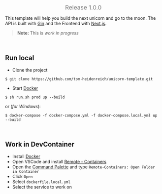 <p align="center">
    <img height=100 href="https://raw.githubusercontent.com/tom-heidenreich/unicorn-template/prerelease-1.0.0/.assets/unicorn_banner.png"/>
    <span style="color: gray; font-size: 1.2rem;">Release 1.0.0</span>
</p>

This template will help you build the next unicorn and go to the moon.
The API is built with [Gin](https://github.com/gin-gonic/gin) and the
Frontend with [Next.js](https://nextjs.org).


> **Note:** This is *work in progress* 

<br/>

## Run local
* Clone the project
```shell
$ git clone https://github.com/tom-heidenreich/unicorn-template.git
```
* Start [Docker](https://www.docker.com/get-started/)
```shell
$ sh run.sh prod up --build
```
or (_for Windows_):
```shell
$ docker-compose -f docker-compose.yml -f docker-compose.local.yml up --build
```

<br/>

## Work in DevContainer
* Install [Docker](https://www.docker.com/get-started/)
* Open VSCode and install [Remote - Containers](https://marketplace.visualstudio.com/items?itemName=ms-vscode-remote.remote-containers)
* Open the [Command Palette](https://code.visualstudio.com/docs/getstarted/userinterface#_command-palette) and type `Remote-Containers: Open Folder in Container`
* Click `Open`
* Select `dockerfile.local.yml`
* Select the service to work on